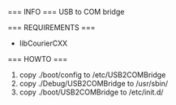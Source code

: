 === INFO ===
USB to COM bridge

=== REQUIREMENTS ===
- libCourierCXX

=== HOWTO ===
1) copy ./boot/config to /etc/USB2COMBridge
2) copy ./Debug/USB2COMBridge to /usr/sbin/
3) copy ./boot/USB2COMBridge to /etc/init.d/

